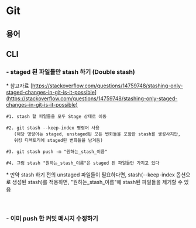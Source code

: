# Git


## 용어



## CLI

### - staged 된 파일들만 stash 하기 (Double stash)

\* 참고자료 [https://stackoverflow.com/questions/14759748/stashing-only-staged-changes-in-git-is-it-possible](https://stackoverflow.com/questions/14759748/stashing-only-staged-changes-in-git-is-it-possible)

```
#1. stash 할 피일들을 모두 Stage 상태로 이동

#2. git stash --keep-index 명령어 사용
   (해당 명령어는 staged, unstaged된 모든 변화들을 포함한 stash를 생성사지만,
   워킹 디렉토리에 staged된 변화들을 남겨둠)

#3. git stash push -m "원하는_stash_이름"

#4. 그럼 stash "원하는_stash_이름"은 staged 된 파일들만 가지고 있다
```

\* 만약 stash 하기 전의 unstaged 파일들이 필요하다면, stash(--keep-index 옵션으로 생성된 stash)를 적용하면, "원하는_stash_이름"에 stash된 파일들을 제거할 수 있음
<br>
<br>
<br>

### - 이미 push 한 커밋 메시지 수정하기
